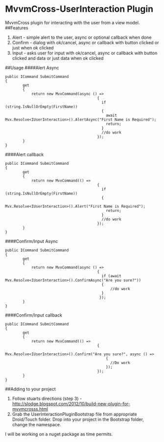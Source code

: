 MvvmCross-UserInteraction Plugin
================================

MvvmCross plugin for interacting with the user from a view model. 
##Features
1. Alert - simple alert to the user, async or optional callback when done
2. Confirm - dialog with ok/cancel, async or callback with button clicked or just when ok clicked
3. Input - asks user for input with ok/cancel, async or callback with button clicked and data or just data when ok clicked

##Usage
####Alert Async
```
public ICommand SubmitCommand
{
		get
		{
			return new MvxCommand(async () =>
					                      {
					                        if (string.IsNullOrEmpty(FirstName)) 
					                        {
					                          await Mvx.Resolve<IUserInteraction>().AlertAsync("First Name is Required");
					                          return;
					                        }
					                        //do work
					                      });
		}
}
```
####Alert callback
```
public ICommand SubmitCommand
{
		get
		{
			return new MvxCommand(() =>
					                      {
					                        if (string.IsNullOrEmpty(FirstName)) 
					                        {
					                          Mvx.Resolve<IUserInteraction>().Alert("First Name is Required");
					                          return;
					                        }
					                        //do work
					                      });
		}
}
```

####Confirm/Input Async
```
public ICommand SubmitCommand
{
		get
		{
			return new MvxCommand(async () =>
					                      {
					                        if (await Mvx.Resolve<IUserInteraction>().ConfirmAsync("Are you sure?"))
					                        {
					                        	//do work
					                        }
					                       });
		}
}
```
####Confirm/Input callback
```
public ICommand SubmitCommand
{
		get
		{
			return new MvxCommand(() =>
					                      {
					                        Mvx.Resolve<IUserInteraction>().Confirm("Are you sure?", async () => 
					                          {
					                            //Do work
					                          });
					                      });
		}
}
```

##Adding to your project
1. Follow stuarts directions (step 3) - http://slodge.blogspot.com/2012/10/build-new-plugin-for-mvvmcrosss.html
2. Grab the UserInteractionPluginBootstrap file from appropriate Droid/Touch folder. Drop into your project in the Bootstrap folder, change the namespace.

I will be working on a nuget package as time permits.
